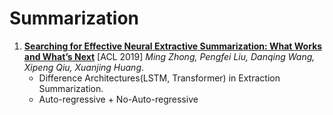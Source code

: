 # Summarization

1. [**Searching for Effective Neural Extractive Summarization: What Works and What’s Next**](https://github.com/iofu728/PaperRead/blob/master/paper/NLP/Summarization/EffectiveNeuralExtractive.pdf) [ACL 2019] _Ming Zhong, Pengfei Liu, Danqing Wang, Xipeng Qiu, Xuanjing Huang_.
   - Difference Architectures(LSTM, Transformer) in Extraction Summarization.
   - Auto-regressive + No-Auto-regressive
